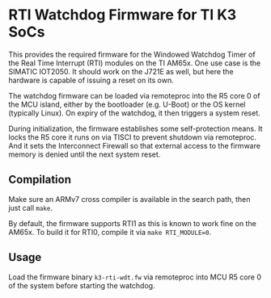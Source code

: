 RTI Watchdog Firmware for TI K3 SoCs
====================================

This provides the required firmware for the Windowed Watchdog Timer of the
Real Time Interrupt (RTI) modules on the TI AM65x. One use case is the SIMATIC
IOT2050. It should work on the J721E as well, but here the hardware is capable
of issuing a reset on its own.

The watchdog firmware can be loaded via remoteproc into the R5 core 0 of the
MCU island, either by the bootloader (e.g. U-Boot) or the OS kernel (typically
Linux). On expiry of the watchdog, it then triggers a system reset.

During initialization, the firmware establishes some self-protection means. It
locks the R5 core it runs on via TISCI to prevent shutdown via remoteproc. And
it sets the Interconnect Firewall so that external access to the firmware
memory is denied until the next system reset.


Compilation
-----------

Make sure an ARMv7 cross compiler is available in the search path, then just
call `make`.

By default, the firmware supports RTI1 as this is known to work fine on the
AM65x. To build it for RTI0, compile it via `make RTI_MODULE=0`.


Usage
-----

Load the firmware binary `k3-rti-wdt.fw` via remoteproc into MCU R5 core 0 of
the system before starting the watchdog.
